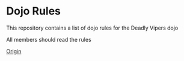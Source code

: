 Dojo Rules
==========

This repository contains a list of dojo rules for the Deadly Vipers dojo

All members should read the rules

[Origin](https://github.com/deadlyvipers)
